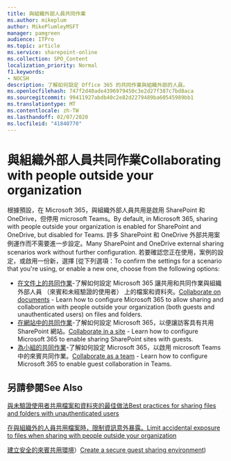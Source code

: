 ```yaml
---
title: 與組織外部人員共同作業
ms.author: mikeplum
author: MikePlumleyMSFT
manager: pamgreen
audience: ITPro
ms.topic: article
ms.service: sharepoint-online
ms.collection: SPO_Content
localization_priority: Normal
f1.keywords:
- NOCSH
description: 了解如何設定 Office 365 的共同作業與組織外部的人員。
ms.openlocfilehash: 747f2d40ade4396979450c3e2d27f387c7bd8aca
ms.sourcegitcommit: 99411927abdb40c2e82d2279489ba60545989bb1
ms.translationtype: MT
ms.contentlocale: zh-TW
ms.lasthandoff: 02/07/2020
ms.locfileid: "41840770"
---
```

# <a name="collaborating-with-people-outside-your-organization"></a><span data-ttu-id="ee57d-103">與組織外部人員共同作業</span><span class="sxs-lookup"><span data-stu-id="ee57d-103">Collaborating with people outside your organization</span></span>

<span data-ttu-id="ee57d-104">根據預設，在 Microsoft 365，與組織外部人員共用是啟用 SharePoint 和 OneDrive，但停用 microsoft Teams。</span><span class="sxs-lookup"><span data-stu-id="ee57d-104">By default, in Microsoft 365, sharing with people outside your organization is enabled for SharePoint and OneDrive, but disabled for Teams.</span></span> <span data-ttu-id="ee57d-105">許多 SharePoint 和 OneDrive 外部共用案例運作而不需要進一步設定。</span><span class="sxs-lookup"><span data-stu-id="ee57d-105">Many SharePoint and OneDrive external sharing scenarios work without further configuration.</span></span> <span data-ttu-id="ee57d-106">若要確認您正在使用，案例的設定，或啟用一份新，選擇 [從下列選項：</span><span class="sxs-lookup"><span data-stu-id="ee57d-106">To confirm the settings for a scenario that you're using, or enable a new one, choose from the following options:</span></span>

- <span data-ttu-id="ee57d-107">[在文件上的共同作業](collaborate-on-documents.md)-了解如何設定 Microsoft 365 讓共用和共同作業與組織外部人員 （來賓和未經驗證的使用者） 上的檔案和資料夾。</span><span class="sxs-lookup"><span data-stu-id="ee57d-107">[Collaborate on documents](collaborate-on-documents.md) - Learn how to configure Microsoft 365 to allow sharing and collaboration with people outside your organization (both guests and unauthenticated users) on files and folders.</span></span>
- <span data-ttu-id="ee57d-108">[在網站中的共同作業](collaborate-in-a-site.md)-了解如何設定 Microsoft 365，以便讓訪客具有共用 SharePoint 網站。</span><span class="sxs-lookup"><span data-stu-id="ee57d-108">[Collaborate in a site](collaborate-in-a-site.md) - Learn how to configure Microsoft 365 to enable sharing SharePoint sites with guests.</span></span>
- <span data-ttu-id="ee57d-109">[為小組的共同作業](collaborate-as-a-team.md)-了解如何設定 Microsoft 365，以啟用 microsoft Teams 中的來賓共同作業。</span><span class="sxs-lookup"><span data-stu-id="ee57d-109">[Collaborate as a team](collaborate-as-a-team.md) - Learn how to configure Microsoft 365 to enable guest collaboration in Teams.</span></span>

## <a name="see-also"></a><span data-ttu-id="ee57d-110">另請參閱</span><span class="sxs-lookup"><span data-stu-id="ee57d-110">See Also</span></span>

[<span data-ttu-id="ee57d-111">與未驗證使用者共用檔案和資料夾的最佳做法</span><span class="sxs-lookup"><span data-stu-id="ee57d-111">Best practices for sharing files and folders with unauthenticated users</span></span>](best-practices-anonymous-sharing.md)

[<span data-ttu-id="ee57d-112">在與組織外的人員共用檔案時，限制資訊意外暴露。</span><span class="sxs-lookup"><span data-stu-id="ee57d-112">Limit accidental exposure to files when sharing with people outside your organization</span></span>](sharing-limit-accidental-exposure.md)

<span data-ttu-id="ee57d-113">[建立安全的來賓共用環境](create-a-secure-guest-sharing-environment.md)）</span><span class="sxs-lookup"><span data-stu-id="ee57d-113">[Create a secure guest sharing environment](create-a-secure-guest-sharing-environment.md))</span></span>
